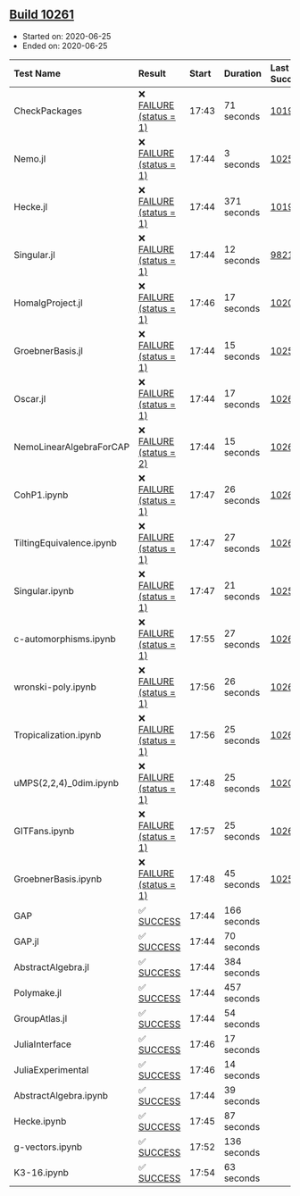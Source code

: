 ## [Build 10261](https://oscarci.mathematik.uni-kl.de/job/oscar/10261/)

* Started on: 2020-06-25
* Ended on: 2020-06-25

| Test Name    | Result | Start | Duration | Last Success | First Failure |
|:-------------|:-------|:------|:---------|:-------------|:--------------|
| CheckPackages | ❌ [FAILURE (status = 1)](https://oscarci.mathematik.uni-kl.de/job/oscar/10261/artifact/logs/build-10261/CheckPackages.log) | 17:43 | 71 seconds | [10197](https://oscarci.mathematik.uni-kl.de/job/oscar/10197/) | [10198](https://oscarci.mathematik.uni-kl.de/job/oscar/10198/) |
| Nemo.jl | ❌ [FAILURE (status = 1)](https://oscarci.mathematik.uni-kl.de/job/oscar/10261/artifact/logs/build-10261/Nemo.jl.log) | 17:44 | 3 seconds | [10252](https://oscarci.mathematik.uni-kl.de/job/oscar/10252/) | [10253](https://oscarci.mathematik.uni-kl.de/job/oscar/10253/) |
| Hecke.jl | ❌ [FAILURE (status = 1)](https://oscarci.mathematik.uni-kl.de/job/oscar/10261/artifact/logs/build-10261/Hecke.jl.log) | 17:44 | 371 seconds | [10197](https://oscarci.mathematik.uni-kl.de/job/oscar/10197/) | [10198](https://oscarci.mathematik.uni-kl.de/job/oscar/10198/) |
| Singular.jl | ❌ [FAILURE (status = 1)](https://oscarci.mathematik.uni-kl.de/job/oscar/10261/artifact/logs/build-10261/Singular.jl.log) | 17:44 | 12 seconds | [9821](https://oscarci.mathematik.uni-kl.de/job/oscar/9821/) | [9822](https://oscarci.mathematik.uni-kl.de/job/oscar/9822/) |
| HomalgProject.jl | ❌ [FAILURE (status = 1)](https://oscarci.mathematik.uni-kl.de/job/oscar/10261/artifact/logs/build-10261/HomalgProject.jl.log) | 17:46 | 17 seconds | [10209](https://oscarci.mathematik.uni-kl.de/job/oscar/10209/) | [10210](https://oscarci.mathematik.uni-kl.de/job/oscar/10210/) |
| GroebnerBasis.jl | ❌ [FAILURE (status = 1)](https://oscarci.mathematik.uni-kl.de/job/oscar/10261/artifact/logs/build-10261/GroebnerBasis.jl.log) | 17:44 | 15 seconds | [10259](https://oscarci.mathematik.uni-kl.de/job/oscar/10259/) | [10260](https://oscarci.mathematik.uni-kl.de/job/oscar/10260/) |
| Oscar.jl | ❌ [FAILURE (status = 1)](https://oscarci.mathematik.uni-kl.de/job/oscar/10261/artifact/logs/build-10261/Oscar.jl.log) | 17:44 | 17 seconds | [10260](https://oscarci.mathematik.uni-kl.de/job/oscar/10260/) | [10261](https://oscarci.mathematik.uni-kl.de/job/oscar/10261/) |
| NemoLinearAlgebraForCAP | ❌ [FAILURE (status = 2)](https://oscarci.mathematik.uni-kl.de/job/oscar/10261/artifact/logs/build-10261/NemoLinearAlgebraForCAP.log) | 17:44 | 15 seconds | [10260](https://oscarci.mathematik.uni-kl.de/job/oscar/10260/) | [10261](https://oscarci.mathematik.uni-kl.de/job/oscar/10261/) |
| CohP1.ipynb | ❌ [FAILURE (status = 1)](https://oscarci.mathematik.uni-kl.de/job/oscar/10261/artifact/logs/build-10261/CohP1.ipynb.log) | 17:47 | 26 seconds | [10260](https://oscarci.mathematik.uni-kl.de/job/oscar/10260/) | [10261](https://oscarci.mathematik.uni-kl.de/job/oscar/10261/) |
| TiltingEquivalence.ipynb | ❌ [FAILURE (status = 1)](https://oscarci.mathematik.uni-kl.de/job/oscar/10261/artifact/logs/build-10261/TiltingEquivalence.ipynb.log) | 17:47 | 27 seconds | [10260](https://oscarci.mathematik.uni-kl.de/job/oscar/10260/) | [10261](https://oscarci.mathematik.uni-kl.de/job/oscar/10261/) |
| Singular.ipynb | ❌ [FAILURE (status = 1)](https://oscarci.mathematik.uni-kl.de/job/oscar/10261/artifact/logs/build-10261/Singular.ipynb.log) | 17:47 | 21 seconds | [10252](https://oscarci.mathematik.uni-kl.de/job/oscar/10252/) | [10253](https://oscarci.mathematik.uni-kl.de/job/oscar/10253/) |
| c-automorphisms.ipynb | ❌ [FAILURE (status = 1)](https://oscarci.mathematik.uni-kl.de/job/oscar/10261/artifact/logs/build-10261/c-automorphisms.ipynb.log) | 17:55 | 27 seconds | [10260](https://oscarci.mathematik.uni-kl.de/job/oscar/10260/) | [10261](https://oscarci.mathematik.uni-kl.de/job/oscar/10261/) |
| wronski-poly.ipynb | ❌ [FAILURE (status = 1)](https://oscarci.mathematik.uni-kl.de/job/oscar/10261/artifact/logs/build-10261/wronski-poly.ipynb.log) | 17:56 | 26 seconds | [10260](https://oscarci.mathematik.uni-kl.de/job/oscar/10260/) | [10261](https://oscarci.mathematik.uni-kl.de/job/oscar/10261/) |
| Tropicalization.ipynb | ❌ [FAILURE (status = 1)](https://oscarci.mathematik.uni-kl.de/job/oscar/10261/artifact/logs/build-10261/Tropicalization.ipynb.log) | 17:56 | 25 seconds | [10260](https://oscarci.mathematik.uni-kl.de/job/oscar/10260/) | [10261](https://oscarci.mathematik.uni-kl.de/job/oscar/10261/) |
| uMPS(2,2,4)_0dim.ipynb | ❌ [FAILURE (status = 1)](https://oscarci.mathematik.uni-kl.de/job/oscar/10261/artifact/logs/build-10261/uMPS-2-2-4-_0dim.ipynb.log) | 17:48 | 25 seconds | [10209](https://oscarci.mathematik.uni-kl.de/job/oscar/10209/) | [10210](https://oscarci.mathematik.uni-kl.de/job/oscar/10210/) |
| GITFans.ipynb | ❌ [FAILURE (status = 1)](https://oscarci.mathematik.uni-kl.de/job/oscar/10261/artifact/logs/build-10261/GITFans.ipynb.log) | 17:57 | 25 seconds | [10260](https://oscarci.mathematik.uni-kl.de/job/oscar/10260/) | [10261](https://oscarci.mathematik.uni-kl.de/job/oscar/10261/) |
| GroebnerBasis.ipynb | ❌ [FAILURE (status = 1)](https://oscarci.mathematik.uni-kl.de/job/oscar/10261/artifact/logs/build-10261/GroebnerBasis.ipynb.log) | 17:48 | 45 seconds | [10259](https://oscarci.mathematik.uni-kl.de/job/oscar/10259/) | [10260](https://oscarci.mathematik.uni-kl.de/job/oscar/10260/) |
| GAP | ✅ [SUCCESS](https://oscarci.mathematik.uni-kl.de/job/oscar/10261/artifact/logs/build-10261/GAP.log) | 17:44 | 166 seconds |  |  |
| GAP.jl | ✅ [SUCCESS](https://oscarci.mathematik.uni-kl.de/job/oscar/10261/artifact/logs/build-10261/GAP.jl.log) | 17:44 | 70 seconds |  |  |
| AbstractAlgebra.jl | ✅ [SUCCESS](https://oscarci.mathematik.uni-kl.de/job/oscar/10261/artifact/logs/build-10261/AbstractAlgebra.jl.log) | 17:44 | 384 seconds |  |  |
| Polymake.jl | ✅ [SUCCESS](https://oscarci.mathematik.uni-kl.de/job/oscar/10261/artifact/logs/build-10261/Polymake.jl.log) | 17:44 | 457 seconds |  |  |
| GroupAtlas.jl | ✅ [SUCCESS](https://oscarci.mathematik.uni-kl.de/job/oscar/10261/artifact/logs/build-10261/GroupAtlas.jl.log) | 17:44 | 54 seconds |  |  |
| JuliaInterface | ✅ [SUCCESS](https://oscarci.mathematik.uni-kl.de/job/oscar/10261/artifact/logs/build-10261/JuliaInterface.log) | 17:46 | 17 seconds |  |  |
| JuliaExperimental | ✅ [SUCCESS](https://oscarci.mathematik.uni-kl.de/job/oscar/10261/artifact/logs/build-10261/JuliaExperimental.log) | 17:46 | 14 seconds |  |  |
| AbstractAlgebra.ipynb | ✅ [SUCCESS](https://oscarci.mathematik.uni-kl.de/job/oscar/10261/artifact/logs/build-10261/AbstractAlgebra.ipynb.log) | 17:44 | 39 seconds |  |  |
| Hecke.ipynb | ✅ [SUCCESS](https://oscarci.mathematik.uni-kl.de/job/oscar/10261/artifact/logs/build-10261/Hecke.ipynb.log) | 17:45 | 87 seconds |  |  |
| g-vectors.ipynb | ✅ [SUCCESS](https://oscarci.mathematik.uni-kl.de/job/oscar/10261/artifact/logs/build-10261/g-vectors.ipynb.log) | 17:52 | 136 seconds |  |  |
| K3-16.ipynb | ✅ [SUCCESS](https://oscarci.mathematik.uni-kl.de/job/oscar/10261/artifact/logs/build-10261/K3-16.ipynb.log) | 17:54 | 63 seconds |  |  |
